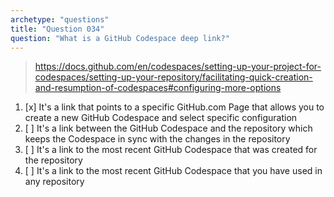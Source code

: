 ```yaml
---
archetype: "questions"
title: "Question 034"
question: "What is a GitHub Codespace deep link?"
---
```



> https://docs.github.com/en/codespaces/setting-up-your-project-for-codespaces/setting-up-your-repository/facilitating-quick-creation-and-resumption-of-codespaces#configuring-more-options
1. [x] It's a link that points to a specific GitHub.com Page that allows you to create a new GitHub Codespace and select specific configuration
1. [ ] It's a link between the GitHub Codespace and the repository which keeps the Codespace in sync with the changes in the repository
1. [ ] It's a link to the most recent GitHub Codespace that was created for the repository
1. [ ] It's a link to the most recent GitHub Codespace that you have used in any repository
